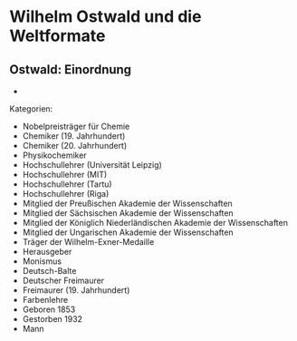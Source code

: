 # Wilhelm Ostwald und die Weltformate

## Ostwald: Einordnung

- 

Kategorien: 

* Nobelpreisträger für Chemie
* Chemiker (19. Jahrhundert)
* Chemiker (20. Jahrhundert)
* Physikochemiker
* Hochschullehrer (Universität Leipzig)
* Hochschullehrer (MIT)
* Hochschullehrer (Tartu)
* Hochschullehrer (Riga)
* Mitglied der Preußischen Akademie der Wissenschaften
* Mitglied der Sächsischen Akademie der Wissenschaften
* Mitglied der Königlich Niederländischen Akademie der Wissenschaften
* Mitglied der Ungarischen Akademie der Wissenschaften
* Träger der Wilhelm-Exner-Medaille
* Herausgeber
* Monismus
* Deutsch-Balte
* Deutscher Freimaurer
* Freimaurer (19. Jahrhundert)
* Farbenlehre
* Geboren 1853
* Gestorben 1932
* Mann